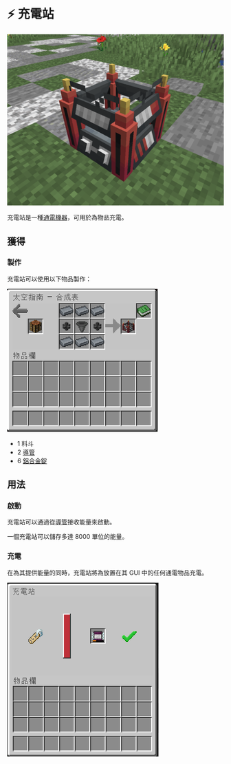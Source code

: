 # ⚡ 充電站

![](<../.gitbook/assets/image (15).png>)

充電站是一種[通電機器](../space/energy-systems.md)，可用於為物品充電。

## 獲得

### 製作

充電站可以使用以下物品製作：

![](<../.gitbook/assets/image (213) (1) (1) (1) (1).png>)

* 1 料斗
* 2 [導管](Conduit.md)
* 6 [鋁合金錠](aluminium-alloy-ingot.md)

## 用法

### 啟動

充電站可以通過從[導管](Conduit.md)接收能量來啟動。

一個充電站可以儲存多達 8000 單位的能量。

### 充電

在為其提供能量的同時，充電站將為放置在其 GUI 中的任何通電物品充電。

![](<../.gitbook/assets/image (219) (1) (1) (1) (1) (1).png>)
